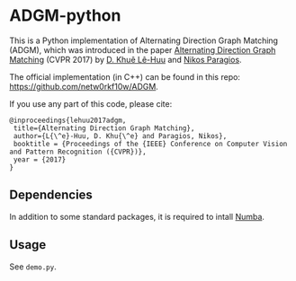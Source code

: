 # ADGM-python
This is a Python implementation of Alternating Direction Graph Matching (ADGM), which was introduced in the paper [Alternating Direction Graph Matching](https://khue.fr/publication/adgm/) (CVPR 2017) by [D. Khuê Lê-Huu](https://khue.fr) and [Nikos Paragios](http://cvn.centralesupelec.fr/~nikos).

The official implementation (in C++) can be found in this repo: https://github.com/netw0rkf10w/ADGM.
 
If you use any part of this code, please cite:
```
@inproceedings{lehuu2017adgm,
 title={Alternating Direction Graph Matching},
 author={L{\^e}-Huu, D. Khu{\^e} and Paragios, Nikos},
 booktitle = {Proceedings of the {IEEE} Conference on Computer Vision and Pattern Recognition ({CVPR})},
 year = {2017}
}
```


## Dependencies
In addition to some standard packages, it is required to intall [Numba](https://numba.pydata.org).


## Usage
See `demo.py`.
